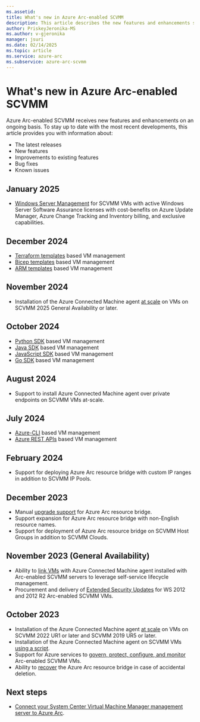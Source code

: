 ```yaml
---
ms.assetid:
title: What's new in Azure Arc-enabled SCVMM
description: This article describes the new features and enhancements supported in Azure Arc-enabled System Center Virtual Machine Manager.
author: PriskeyJeronika-MS
ms.author: v-gjeronika
manager: jsuri
ms.date: 02/14/2025
ms.topic: article
ms.service: azure-arc
ms.subservice: azure-arc-scvmm
---
```


# What's new in Azure Arc-enabled SCVMM

Azure Arc-enabled SCVMM receives new features and enhancements on an ongoing basis. To stay up to date with the most recent developments, this article provides you with information about:

- The latest releases
- New features
- Improvements to existing features
- Bug fixes
- Known issues

## January 2025

- [Windows Server Management](/azure/azure-arc/servers/windows-server-management-overview) for SCVMM VMs with active Windows Server Software Assurance licenses with cost-benefits on Azure Update Manager, Azure Change Tracking and Inventory billing, and exclusive capabilities.

## December 2024

- [Terraform templates](/azure/templates/microsoft.scvmm/virtualmachineinstances?pivots=deployment-language-terraform) based VM management 
- [Bicep templates](/azure/templates/microsoft.scvmm/virtualmachineinstances?pivots=deployment-language-bicep) based VM management 
- [ARM templates](/azure/templates/microsoft.scvmm/virtualmachineinstances?pivots=deployment-language-arm-template) based VM management 

## November 2024 

- Installation of the Azure Connected Machine agent [at scale](/azure/azure-arc/system-center-virtual-machine-manager/enable-guest-management-at-scale) on VMs on SCVMM 2025 General Availability or later.

## October 2024

- [Python SDK](/python/api/overview/azure/mgmt-scvmm-readme) based VM management 
- [Java SDK](/java/api/overview/azure/resourcemanager-scvmm-readme) based VM management 
- [JavaScript SDK](/javascript/api/overview/azure/arm-scvmm-readme) based VM management 
- [Go SDK](https://pkg.go.dev/github.com/Azure/azure-sdk-for-go/sdk/resourcemanager/scvmm/armscvmm#section-documentation) based VM management 

## August 2024

- Support to install Azure Connected Machine agent over private endpoints on SCVMM VMs at-scale.

## July 2024

- [Azure-CLI](/cli/azure/scvmm) based VM management 
- [Azure REST APIs](/rest/api/azure-arc-scvmm/operation-groups) based VM management 

## February 2024

- Support for deploying Azure Arc resource bridge with custom IP ranges in addition to SCVMM IP Pools. 

## December 2023

- Manual [upgrade support](/azure/azure-arc/system-center-virtual-machine-manager/upgrade-azure-arc-resource-bridge) for Azure Arc resource bridge.
- Support expansion for Azure Arc resource bridge with non-English resource names.
- Support for deployment of Azure Arc resource bridge on SCVMM Host Groups in addition to SCVMM Clouds.

## November 2023 (General Availability)

- Ability to [link VMs](/azure/azure-arc/system-center-virtual-machine-manager/enable-virtual-hardware-scvmm) with Azure Connected Machine agent installed with Arc-enabled SCVMM servers to leverage self-service lifecycle management.
- Procurement and delivery of [Extended Security Updates](/azure/azure-arc/system-center-virtual-machine-manager/deliver-esus-for-system-center-virtual-machine-manager-vms) for WS 2012 and 2012 R2 Arc-enabled SCVMM VMs.

## October 2023

- Installation of the Azure Connected Machine agent [at scale](/azure/azure-arc/system-center-virtual-machine-manager/enable-guest-management-at-scale) on VMs on SCVMM 2022 UR1 or later and SCVMM 2019 UR5 or later.
- Installation of the Azure Connected Machine agent on SCVMM VMs [using a script](/azure/azure-arc/system-center-virtual-machine-manager/install-arc-agents-using-script).
- Support for Azure services to [govern, protect, configure, and monitor](/azure/azure-arc/servers/overview#supported-cloud-operations) Arc-enabled SCVMM VMs.
- Ability to [recover](/azure/azure-arc/system-center-virtual-machine-manager/disaster-recovery) the Azure Arc resource bridge in case of accidental deletion.  


## Next steps

- [Connect your System Center Virtual Machine Manager management server to Azure Arc](/azure/azure-arc/system-center-virtual-machine-manager/quickstart-connect-system-center-virtual-machine-manager-to-arc).
